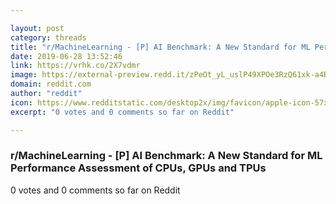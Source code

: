 ```yaml
---

layout: post
category: threads
title: "r/MachineLearning - [P] AI Benchmark: A New Standard for ML Performance Assessment of CPUs, GPUs and TPUs"
date: 2019-06-28 13:52:46
link: https://vrhk.co/2X7vdmr
image: https://external-preview.redd.it/zPeOt_yL_uslP49XPOe3RzQ61xk-a4Rx0ePGDRYK8X4.jpg?auto=webp&s=a7a4ac7645cf883bed35164b8a77f5a8d7009dc7
domain: reddit.com
author: "reddit"
icon: https://www.redditstatic.com/desktop2x/img/favicon/apple-icon-57x57.png
excerpt: "0 votes and 0 comments so far on Reddit"

---
```


### r/MachineLearning - [P] AI Benchmark: A New Standard for ML Performance Assessment of CPUs, GPUs and TPUs

0 votes and 0 comments so far on Reddit